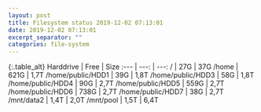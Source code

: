 ```yaml
---
layout: post
title: Filesystem status 2019-12-02 07:13:01
date: 2019-12-02 07:13:01
excerpt_separator: ""
categories: file-system
---
```

{:.table_alt}
Harddrive | Free | Size
:--- | ---: | ---:
/ | 27G | 37G
/home | 621G | 1,7T
/home/public/HDD1 | 39G | 1,8T
/home/public/HDD3 | 58G | 1,8T
/home/public/HDD4 | 90G | 2,7T
/home/public/HDD5 | 559G | 2,7T
/home/public/HDD6 | 738G | 2,7T
/home/public/HDD7 | 38G | 2,7T
/mnt/data2 | 1,4T | 2,0T
/mnt/pool | 1,5T | 6,4T

